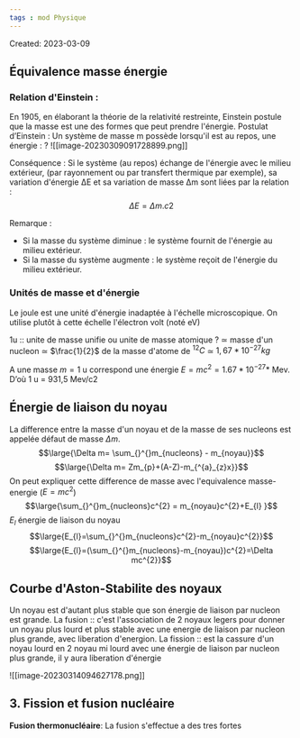 ```yaml
---
tags : mod Physique
---
```

Created: 2023-03-09

## Équivalence masse énergie

### **Relation d'Einstein** :
En 1905, en élaborant la théorie de la relativité restreinte, Einstein postule que la masse est une des formes que peut prendre l'énergie.
Postulat d’Einstein : Un système de masse m possède lorsqu'il est au repos, une énergie :
?
![[image-20230309091728899.png]]

Conséquence : Si le système (au repos) échange de l&#39;énergie avec le milieu extérieur, (par rayonnement ou par transfert thermique par exemple), sa variation d'énergie ∆E et sa variation de masse ∆m sont liées par la relation :
$$\Delta E = \Delta m.c2$$




Remarque :
- Si la masse du système diminue : le système fournit de l'énergie au milieu extérieur.
- Si la masse du système augmente : le système reçoit de l'énergie du milieu extérieur.

### **Unités de masse et d'énergie**
Le joule est une unité d'énergie inadaptée à l'échelle microscopique. On
utilise plutôt à cette échelle l'électron volt (noté eV)

1u :: unite de masse unifie ou unite de masse atomique 
?
$\simeq$ masse d'un nucleon
$\simeq$ $\frac{1}{2}$ de la masse d'atome de $^{12}C$ 
$\simeq$ $1,67*10^{-27}kg$ 

A une masse $m=1$ u correspond une énergie $E=mc^{2}=1.67*10^{-27}*$ Mev.
D’où 1 u = 931,5 Mev/c2

## Énergie de liaison du noyau
La difference entre la masse d'un noyau et de la masse de ses nucleons est appelée défaut de masse $\Delta m$.
$$\large{\Delta m= \sum_{}^{}m_{nucleons} - m_{noyau}}$$
$$\large{\Delta m= Zm_{p}+(A-Z)-m_{^{a}_{z}x}}$$
On peut expliquer cette difference de masse avec l'equivalence masse-energie ($E=mc^{2}$) 
$$\large{\sum_{}^{}m_{nucleons}c^{2} = m_{noyau}c^{2}+E_{l} }$$
$E_{l}$ énergie de liaison du noyau
$$\large{E_{l}=\sum_{}^{}m_{nucleons}c^{2}-m_{noyau}c^{2}}$$
$$\large{E_{l}=(\sum_{}^{}m_{nucleons}-m_{noyau})c^{2}=\Delta mc^{2}}$$
## Courbe d'Aston-Stabilite des noyaux

Un noyau est d'autant plus stable que son énergie de liaison par nucleon est grande.
La fusion :: c'est l'association de 2 noyaux legers pour donner un noyau plus lourd et plus stable avec une energie de liaison par nucleon plus grande, avec liberation d'energion.
La fission :: est la cassure d'un noyau lourd en 2 noyau mi lourd avec une énergie de liaison par nucleon plus grande, il y aura liberation d'énergie

![[image-20230314094627178.png]]


## 3. Fission et fusion nucléaire

**Fusion thermonucléaire**: La fusion s'effectue a des tres fortes
